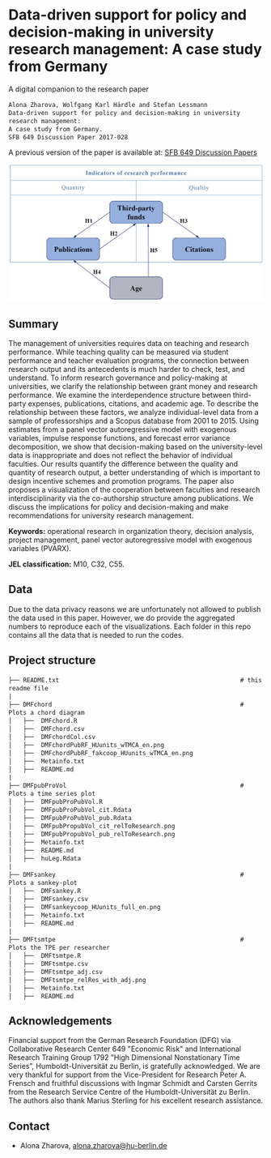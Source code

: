# Data-driven support for policy and decision-making in university research management: A case study from Germany

A digital companion to the research paper 

```
Alona Zharova, Wolfgang Karl Härdle and Stefan Lessmann
Data-driven support for policy and decision-making in university research management: 
A case study from Germany.
SFB 649 Discussion Paper 2017-028

```
A previous version of the paper is available at: [SFB 649 Discussion Papers](http://sfb649.wiwi.hu-berlin.de/papers/pdf/SFB649DP2017-028.pdf)

![research_model](/research_model.png)

## Summary

The management of universities requires data on teaching and research performance. While teaching quality can be measured via student performance and teacher evaluation programs, the connection between research output and its antecedents is much harder to check, test, and understand. To inform research governance and policy-making at universities, we clarify the relationship between grant money and research performance. We examine the interdependence structure between third-party expenses, publications, citations, and academic age. To describe the relationship between these factors, we analyze individual-level data from a sample of professorships and a Scopus database from 2001 to 2015. Using estimates from a panel vector autoregressive model with exogenous variables, impulse response functions, and forecast error variance decomposition, we show that decision-making based on the university-level data is inappropriate and does not reflect the behavior of individual faculties. Our results quantify the difference between the quality and quantity of research output, a better understanding of which is important to design incentive schemes and promotion programs. The paper also proposes a visualization of the cooperation between faculties and research interdisciplinarity via the co-authorship structure among publications. We discuss the implications for policy and decision-making and make recommendations for university research management.

**Keywords:**  operational research in organization theory, decision analysis, project management, panel vector autoregressive model with exogenous variables (PVARX).

**JEL classification:** M10, C32, C55.

## Data

Due to the data privacy reasons we are unfortunately not allowed to publish the data used in this paper. However, we do provide the aggregated numbers to reproduce each of the visualizations. Each folder in this repo contains all the data that is needed to run the codes.

## Project structure
````
├── README.txt                                                  # this readme file
|
├── DMFchord                                                    # Plots a chord diagram 
│   ├──  DMFchord.R
│   ├──  DMFchord.csv
│   ├──  DMFchordCol.csv
│   ├──  DMFchordPubRF_HUunits_wTMCA_en.png
│   ├──  DMFchordPubRF_fakcoop_HUunits_wTMCA_en.png
│   ├──  Metainfo.txt
│   ├──  README.md 
|
├── DMFpubProVol                                                # Plots a time series plot
│   ├──  DMFpubProPubVol.R
│   ├──  DMFpubProPubVol_cit.Rdata
│   ├──  DMFpubProPubVol_pub.Rdata
│   ├──  DMFpubPropubVol_cit_relToResearch.png
│   ├──  DMFpubPropubVol_pub_relToResearch.png
│   ├──  Metainfo.txt
│   ├──  README.md
│   ├──  huLeg.Rdata 
|
├── DMFsankey                                                   # Plots a sankey-plot
│   ├──  DMFsankey.R
│   ├──  DMFsankey.csv
│   ├──  DMFsankeycoop_HUunits_full_en.png
│   ├──  Metainfo.txt
│   ├──  README.md 
|
├── DMFtsmtpe                                                   # Plots the TPE per researcher 
│   ├──  DMFtsmtpe.R
│   ├──  DMFtsmtpe.csv
│   ├──  DMFtsmtpe_adj.csv
│   ├──  DMFtsmtpe_relRes_with_adj.png
│   ├──  Metainfo.txt
│   ├──  README.md 

````


## Acknowledgements

Financial support from the German Research Foundation (DFG) via Collaborative Research Center 649 "Economic Risk" and International Research Training Group 1792 ”High Dimensional Nonstationary Time Series”, Humboldt-Universität zu Berlin, is gratefully acknowledged. We
are very thankful for support from the Vice-President for Research Peter A. Frensch and fruithful discussions with Ingmar Schmidt and Carsten Gerrits from the Research Service Centre of the Humboldt-Universität zu Berlin. The authors also thank Marius Sterling for his excellent research assistance.

## Contact
- Alona Zharova, alona.zharova@hu-berlin.de
